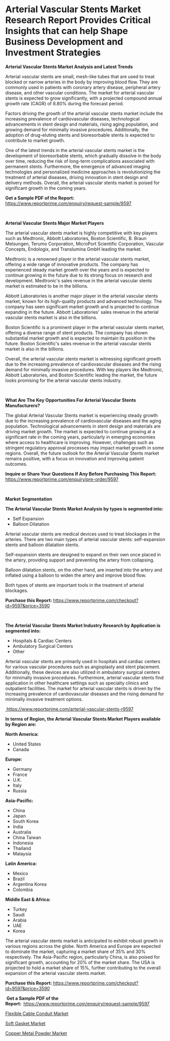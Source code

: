 <p><h1>Arterial Vascular Stents Market Research Report Provides Critical Insights that can help Shape Business Development and Investment Strategies</h1></p><p><strong>Arterial Vascular Stents Market Analysis and Latest Trends</strong></p>
<p><p>Arterial vascular stents are small, mesh-like tubes that are used to treat blocked or narrow arteries in the body by improving blood flow. They are commonly used in patients with coronary artery disease, peripheral artery disease, and other vascular conditions. The market for arterial vascular stents is expected to grow significantly, with a projected compound annual growth rate (CAGR) of 8.80% during the forecast period.</p><p>Factors driving the growth of the arterial vascular stents market include the increasing prevalence of cardiovascular diseases, technological advancements in stent design and materials, rising aging population, and growing demand for minimally invasive procedures. Additionally, the adoption of drug-eluting stents and bioresorbable stents is expected to contribute to market growth.</p><p>One of the latest trends in the arterial vascular stents market is the development of bioresorbable stents, which gradually dissolve in the body over time, reducing the risk of long-term complications associated with permanent stents. Furthermore, the emergence of advanced imaging technologies and personalized medicine approaches is revolutionizing the treatment of arterial diseases, driving innovation in stent design and delivery methods. Overall, the arterial vascular stents market is poised for significant growth in the coming years.</p></p>
<p><strong>Get a Sample PDF of the Report:&nbsp;</strong> <a href="https://www.reportprime.com/enquiry/request-sample/9597">https://www.reportprime.com/enquiry/request-sample/9597</a></p>
<p>&nbsp;</p>
<p><strong>Arterial Vascular Stents Major Market Players</strong></p>
<p><p>The arterial vascular stents market is highly competitive with key players such as Medtronic, Abbott Laboratories, Boston Scientific, B. Braun Melsungen, Terumo Corporation, MicroPort Scientific Corporation, Vascular Concepts, Endologix, and Translumina GmbH leading the market. </p><p>Medtronic is a renowned player in the arterial vascular stents market, offering a wide range of innovative products. The company has experienced steady market growth over the years and is expected to continue growing in the future due to its strong focus on research and development. Medtronic's sales revenue in the arterial vascular stents market is estimated to be in the billions.</p><p>Abbott Laboratories is another major player in the arterial vascular stents market, known for its high-quality products and advanced technology. The company has seen significant market growth and is projected to continue expanding in the future. Abbott Laboratories' sales revenue in the arterial vascular stents market is also in the billions.</p><p>Boston Scientific is a prominent player in the arterial vascular stents market, offering a diverse range of stent products. The company has shown substantial market growth and is expected to maintain its position in the future. Boston Scientific's sales revenue in the arterial vascular stents market is also in the billions.</p><p>Overall, the arterial vascular stents market is witnessing significant growth due to the increasing prevalence of cardiovascular diseases and the rising demand for minimally invasive procedures. With key players like Medtronic, Abbott Laboratories, and Boston Scientific leading the market, the future looks promising for the arterial vascular stents industry.</p></p>
<p>&nbsp;</p>
<p><strong>What Are The Key Opportunities For Arterial Vascular Stents Manufacturers?</strong></p>
<p><p>The global Arterial Vascular Stents market is experiencing steady growth due to the increasing prevalence of cardiovascular diseases and the aging population. Technological advancements in stent design and materials are driving market growth. The market is expected to continue growing at a significant rate in the coming years, particularly in emerging economies where access to healthcare is improving. However, challenges such as stringent regulatory approval processes may impact market growth in some regions. Overall, the future outlook for the Arterial Vascular Stents market remains positive, with a focus on innovation and improving patient outcomes.</p></p>
<p><strong>Inquire or Share Your Questions If Any Before Purchasing This Report:</strong> <a href="https://www.reportprime.com/enquiry/pre-order/9597">https://www.reportprime.com/enquiry/pre-order/9597</a></p>
<p>&nbsp;</p>
<p><strong>Market Segmentation</strong></p>
<p><strong>The Arterial Vascular Stents Market Analysis by types is segmented into:</strong></p>
<p><ul><li>Self Expansion</li><li>Balloon Dilatation</li></ul></p>
<p><p>Arterial vascular stents are medical devices used to treat blockages in the arteries. There are two main types of arterial vascular stents: self-expansion stents and balloon dilatation stents. </p><p>Self-expansion stents are designed to expand on their own once placed in the artery, providing support and preventing the artery from collapsing. </p><p>Balloon dilatation stents, on the other hand, are inserted into the artery and inflated using a balloon to widen the artery and improve blood flow.</p><p>Both types of stents are important tools in the treatment of arterial blockages.</p></p>
<p><strong>Purchase this Report:&nbsp;</strong><a href="https://www.reportprime.com/checkout?id=9597&price=3590">https://www.reportprime.com/checkout?id=9597&price=3590</a></p>
<p>&nbsp;</p>
<p><strong>The Arterial Vascular Stents Market Industry Research by Application is segmented into:</strong></p>
<p><ul><li>Hospitals & Cardiac Centers</li><li>Ambulatory Surgical Centers</li><li>Other</li></ul></p>
<p><p>Arterial vascular stents are primarily used in hospitals and cardiac centers for various vascular procedures such as angioplasty and stent placement. Additionally, these devices are also utilized in ambulatory surgical centers for minimally invasive procedures. Furthermore, arterial vascular stents find application in other healthcare settings such as specialty clinics and outpatient facilities. The market for arterial vascular stents is driven by the increasing prevalence of cardiovascular diseases and the rising demand for minimally invasive treatment options.</p></p>
<p><a href="https://www.reportprime.com/arterial-vascular-stents-r9597">&nbsp;https://www.reportprime.com/arterial-vascular-stents-r9597</a></p>
<p><strong>In terms of Region, the Arterial Vascular Stents Market Players available by Region are:</strong></p>
<p>
    <p> <strong> North America: </strong>
        <ul>
            <li>United States</li>
            <li>Canada</li>
        </ul>
        </p> 
    <p> <strong> Europe: </strong>
        <ul>
            <li>Germany</li>
            <li>France</li>
            <li>U.K.</li>
            <li>Italy</li>
            <li>Russia</li>
        </ul>
        </p> 
    <p> <strong> Asia-Pacific: </strong>
        <ul>
            <li>China</li>
            <li>Japan</li>
            <li>South Korea</li>
            <li>India</li>
            <li>Australia</li>
            <li>China Taiwan</li>
            <li>Indonesia</li>
            <li>Thailand</li>
            <li>Malaysia</li>
        </ul>
        </p> 
    <p> <strong> Latin America: </strong>
        <ul>
            <li>Mexico</li>
            <li>Brazil</li>
            <li>Argentina Korea</li>
            <li>Colombia</li>
        </ul>
        </p> 
    <p> <strong> Middle East & Africa: </strong>
        <ul>
            <li>Turkey</li>
            <li>Saudi</li>
            <li>Arabia</li>
            <li>UAE</li>
            <li>Korea</li>
        </ul>
    </p>
    </p>
<p><p>The arterial vascular stents market is anticipated to exhibit robust growth in various regions across the globe. North America and Europe are expected to dominate the market, capturing a market share of 35% and 30% respectively. The Asia-Pacific region, particularly China, is also poised for significant growth, accounting for 20% of the market share. The USA is projected to hold a market share of 15%, further contributing to the overall expansion of the arterial vascular stents market.</p></p>
<p><strong>Purchase this Report: </strong><a href="https://www.reportprime.com/checkout?id=9597&price=3590">https://www.reportprime.com/checkout?id=9597&price=3590</a></p>
<p>&nbsp;<strong>Get a Sample PDF of the Report:&nbsp;&nbsp;</strong><a href="https://www.reportprime.com/enquiry/request-sample/9597">https://www.reportprime.com/enquiry/request-sample/9597</a></p>
<p><strong></strong></p>
<p><p><a href="https://www.linkedin.com/pulse/flexible-cable-conduit-market-size-share-amp-trends-analysis-sqplc?trackingId=EL7U03UfCCMyKuPEW5QoQQ%3D%3D">Flexible Cable Conduit Market</a></p><p><a href="https://www.linkedin.com/pulse/soft-gasket-market-comprehensive-report-its-share-amp-growth-trends-lidoc?trackingId=mNBN5WkMvnm6PNul1XMGSg%3D%3D">Soft Gasket Market</a></p><p><a href="https://www.linkedin.com/pulse/copper-metal-powder-market-size-furnishes-valuable-information-x9cnc?trackingId=9n%2BzFh%2F5G2NE9zSAkEJgDA%3D%3D">Copper Metal Powder Market</a></p></p>